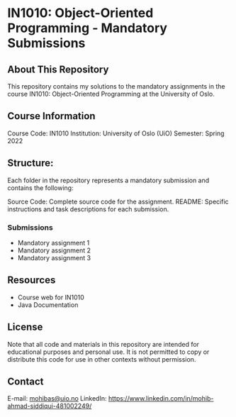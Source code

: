 # IN1010: Object-Oriented Programming - Mandatory Submissions

## About This Repository
This repository contains my solutions to the mandatory assignments in the course IN1010: Object-Oriented Programming at the University of Oslo.


## Course Information
Course Code: IN1010
Institution: University of Oslo (UiO)
Semester: Spring 2022

## Structure:
Each folder in the repository represents a mandatory submission and contains the following:

Source Code: Complete source code for the assignment.
README: Specific instructions and task descriptions for each submission.

### Submissions
- Mandatory assignment 1
- Mandatory assignment 2
- Mandatory assignment 3


## Resources
- Course web for IN1010
- Java Documentation

## License
Note that all code and materials in this repository are intended for educational purposes and personal use. It is not permitted to copy or distribute this code for use in other contexts without permission.

## Contact
E-mail: mohibas@uio.no
LinkedIn: https://www.linkedin.com/in/mohib-ahmad-siddiqui-481002249/ 
